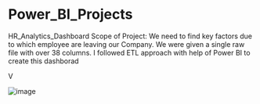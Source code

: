 # Power_BI_Projects
HR_Analytics_Dashboard
Scope of Project: We need to find key factors due to which employee are leaving our Company.
We were given a single raw file with over 38 columns.
I followed ETL approach  with help of Power BI to create this dashborad

V
  
![image](https://github.com/Kartik-Kahol/Power_BI_Projects/assets/145748182/5768482a-6adf-402b-af46-da0227812d1e)
